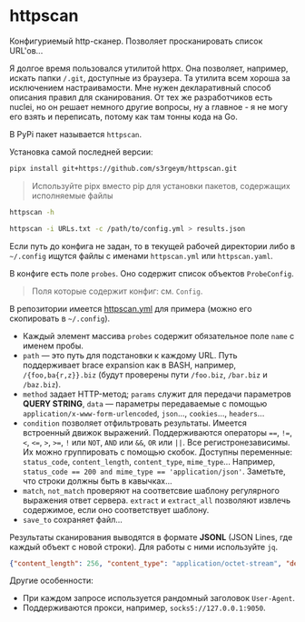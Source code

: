 # httpscan

Конфигуриемый http-сканер. Позволяет просканировать список URL'ов...

Я долгое время пользовался утилитой httpx. Она позволяет, например, искать папки `/.git`, доступные из браузера. Та утилита всем хороша за исключением настраивамости. Мне нужен декларативный способ описания правил для сканирования. От тех же разработчиков есть nuclei, но он решает немного другие вопросы, ну а главное - я не могу его взять и переписать, потому как там тонны кода на Go.

В PyPi пакет называется `httpscan`.

Установка самой последней версии:

```bash
pipx install git+https://github.com/s3rgeym/httpscan.git
```
> Используйте pipx вместо pip для установки пакетов, содержащих исполняемые файлы

```bash
httpscan -h

httpscan -i URLs.txt -c /path/to/config.yml > results.json
```

Если путь до конфига не задан, то в текущей рабочей директории либо в `~/.config` ищутся файлы с именами `httpscan.yml` или `httpscan.yaml`.

В конфиге есть поле `probes`. Оно содержит список объектов `ProbeConfig`.

> Поля которые содержит конфиг: см. `Config`.

В репозитории имеется [httpscan.yml](./httpscan.yml) для примера (можно его скопировать в `~/.config`).

* Каждый элемент массива `probes` содержит обязательное поле `name` с именем пробы.
* `path` — это путь для подстановки к каждому URL. Путь поддерживает brace expansion как в BASH, например, `/{foo,ba{r,z}}.biz` (будут проверены пути `/foo.biz`, `/bar.biz` и `/baz.biz`).
* `method` задает HTTP-метод; `params` служит для передачи параметров **QUERY STRING**, `data` — параметры передаваемые с помощью `application/x-www-form-urlencoded`, `json`..., `cookies`..., `headers`...
* `condition` позволяет отфильтровать результаты. Имеется встроенный движок выражений. Поддерживаются операторы `==`, `!=`, `<`, `<=`, `>`, `>=`, `!` или `NOT`, `AND` или `&&`, `OR` или `||`. Все регистронезависимы. Их можно группировать с помощью скобок. Доступны переменные: `status_code`, `content_length`, `content_type`, `mime_type`... Например, `status_code == 200 and mime_type == 'application/json'`. Заметьте, что строки должны быть в кавычках...
* `match`, `not_match` проверяют на соответсвие шаблону регулярного выражения ответ сервера. `extract` и `extract_all` позволяют извлечь содержимое, если оно соответствует шаблону.
* `save_to` сохраняет файл...

Результаты сканирования выводятся в формате **JSONL** (JSON Lines, где каждый объект с новой строки). Для работы с ними используйте `jq`.

```json
{"content_length": 256, "content_type": "application/octet-stream", "description": "git config", "local_time": "2024-07-02 18:26:15.312354", "status_code": 200, "url": "http://127.0.0.1:8000/.git/config"}
```

Другие особенности:

* При каждом запросе используется рандомный заголовок `User-Agent`.
* Поддерживаются прокси, например, `socks5://127.0.0.1:9050`.
